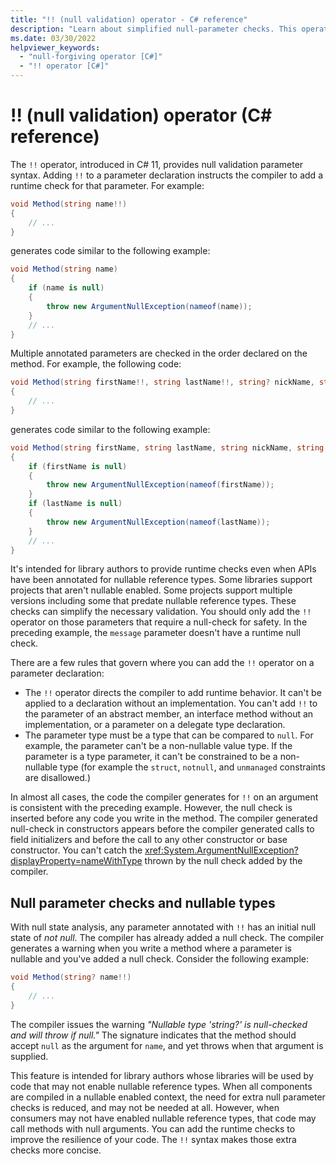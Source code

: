 ```yaml
---
title: "!! (null validation) operator - C# reference"
description: "Learn about simplified null-parameter checks. This operator instructs the compiler to add runtime checks that the argument used for a parameter isn't null."
ms.date: 03/30/2022
helpviewer_keywords:
  - "null-forgiving operator [C#]"
  - "!! operator [C#]"
---
```

# !! (null validation) operator (C# reference)

The `!!` operator, introduced in C# 11, provides null validation parameter syntax. Adding `!!` to a parameter declaration instructs the compiler to add a runtime check for that parameter. For example:

``` csharp
void Method(string name!!)
{
    // ...
}
```

generates code similar to the following example:

``` csharp
void Method(string name) 
{
    if (name is null)
    {
        throw new ArgumentNullException(nameof(name));
    }
    // ...
}
```

Multiple annotated parameters are checked in the order declared on the method. For example, the following code:

``` csharp
void Method(string firstName!!, string lastName!!, string? nickName, string message)
{
    // ...
}
```

generates code similar to the following example:

```csharp
void Method(string firstName, string lastName, string nickName, string message) 
{
    if (firstName is null)
    {
        throw new ArgumentNullException(nameof(firstName));
    }
    if (lastName is null)
    {
        throw new ArgumentNullException(nameof(lastName));
    }
    // ...
}
```

It's intended for library authors to provide runtime checks even when APIs have been annotated for nullable reference types. Some libraries support projects that aren't nullable enabled. Some projects support multiple versions including some that predate nullable reference types. These checks can simplify the necessary validation. You should only add the `!!` operator on those parameters that require a null-check for safety. In the preceding example, the `message` parameter doesn't have a runtime null check.

There are a few rules that govern where you can add the `!!` operator on a parameter declaration:

- The `!!` operator directs the compiler to add runtime behavior. It can't be applied to a declaration without an implementation. You can't add `!!` to the parameter of an abstract member, an interface method without an implementation, or a parameter on a delegate type declaration.
- The parameter type must be a type that can be compared to `null`. For example, the parameter can't be a non-nullable value type. If the parameter is a type parameter, it can't be constrained to be a non-nullable type (for example the `struct`, `notnull`, and `unmanaged` constraints are disallowed.)

In almost all cases, the code the compiler generates for `!!` on an argument is consistent with the preceding example. However, the null check is inserted before any code you write in the method. The compiler generated null-check in constructors appears before the compiler generated calls to field initializers and before the call to any other constructor or base constructor. You can't catch the <xref:System.ArgumentNullException?displayProperty=nameWithType> thrown by the null check added by the compiler.

## Null parameter checks and nullable types

With null state analysis, any parameter annotated with `!!` has an initial null state of *not null*. The compiler has already added a null check. The compiler generates a warning when you write a method where a parameter is nullable and you've added a null check. Consider the following example:

```csharp
void Method(string? name!!)
{
    // ...
}
```

The compiler issues the warning *"Nullable type 'string?' is null-checked and will throw if null."* The signature indicates that the method should accept `null` as the argument for `name`, and yet throws when that argument is supplied.

This feature is intended for library authors whose libraries will be used by code that may not enable nullable reference types. When all components are compiled in a nullable enabled context, the need for extra null parameter checks is reduced, and may not be needed at all. However, when consumers may not have enabled nullable reference types, that code may call methods with null arguments. You can add the runtime checks to improve the resilience of your code. The `!!` syntax makes those extra checks more concise.
